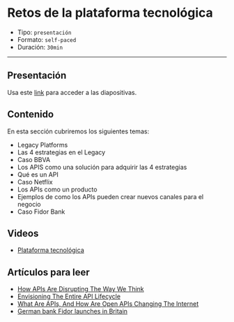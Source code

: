 # Retos de la plataforma tecnológica

* Tipo: `presentación`
* Formato: `self-paced`
* Duración: `30min`

***

## Presentación

Usa este [link](https://drive.google.com/open?id=1_OHsW7jwwvzrVmwImn6Ud-aM_Wuwy6tm-vkudAfJLww)
para acceder a las diapositivas.

## Contenido

En esta sección cubriremos los siguientes temas:

* Legacy Platforms
* Las 4 estrategias en el Legacy
* Caso BBVA
* Los APIS como una solución para adquirir las 4 estrategias
* Qué es un API
* Caso Netflix
* Los APIs como un producto
* Ejemplos de como los APIs pueden crear nuevos canales para el negocio
* Caso Fidor Bank

## Videos

* [Plataforma tecnológica](https://www.useloom.com/share/e6148d10b67e40a2ae465225477a646b)

## Artículos para leer

* [How APIs Are Disrupting The Way We Think](https://nordicapis.com/how-apis-are-disrupting-the-way-we-think/)
* [Envisioning The Entire API Lifecycle](https://nordicapis.com/envisioning-the-entire-api-lifecycle/)
* [What Are APIs, And How Are Open APIs Changing The Internet](https://www.makeuseof.com/tag/api-good-technology-explained/)
* [German bank Fidor launches in Britain](https://www.telegraph.co.uk/finance/newsbysector/banksandfinance/11872292/German-bank-Fidor-launches-in-Britain.html)